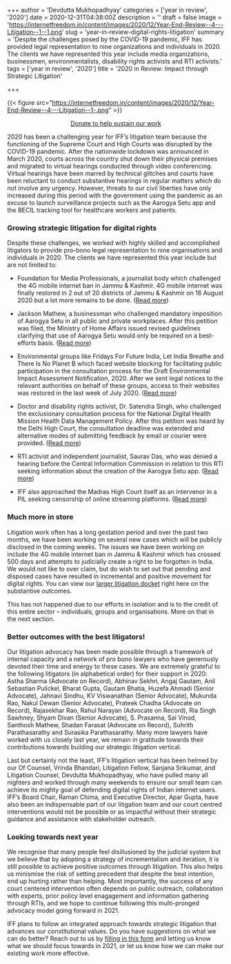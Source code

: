 +++
author = 'Devdutta Mukhopadhyay'
categories = ['year in review', '2020']
date = 2020-12-31T04:38:00Z
description = ''
draft = false
image = 'https://internetfreedom.in/content/images/2020/12/Year-End-Review--4---Litigation--1--1.png'
slug = 'year-in-review-digital-rights-litigation'
summary = 'Despite the challenges posed by the COVID-19 pandemic, IFF has provided legal representation to nine organizations and individuals in 2020. The clients we have represented this year include media organizations, businessmen, environmentalists, disability rights activists and RTI activists.'
tags = ['year in review', '2020']
title = '2020 in Review: Impact through Strategic Litigation'

+++


{{< figure src="https://internetfreedom.in/content/images/2020/12/Year-End-Review--4---Litigation--1-.png" >}}

<div style="text-align:center;">
    <a href="https://internetfreedom.in/donate/" class="button">Donate to help sustain our work</a>
</div>



2020 has been a challenging year for IFF’s litigation team because the functioning of the Supreme Court and High Courts was disrupted by the COVID-19 pandemic. After the nationwide lockdown was announced in March 2020, courts across the country shut down their physical premises and migrated to virtual hearings conducted through video conferencing. Virtual hearings have been marred by technical glitches and courts have been reluctant to conduct substantive hearings in regular matters which do not involve any urgency. However, threats to our civil liberties have only increased during this period with the government using the pandemic as an excuse to launch surveillance projects such as the Aarogya Setu app and the BECIL tracking tool for healthcare workers and patients.

### Growing strategic litigation for digital rights

Despite these challenges, we worked with highly skilled and accomplished litigators to provide pro-bono legal representation to nine organisations and individuals in 2020. The clients we have represented this year include but are not limited to:

* Foundation for Media Professionals, a journalist body which challenged the 4G mobile internet ban in Jammu & Kashmir. 4G mobile internet was finally restored in 2 out of 20 districts of Jammu & Kashmir on 16 August 2020 but a lot more remains to be done. ([Read more](https://internetfreedom.in/staggered-4g-restoration-j-k/))

* Jackson Mathew, a businessman who challenged mandatory imposition of Aarogya Setu in all public and private workplaces. After this petition was filed, the Ministry of Home Affairs issued revised guidelines clarifying that use of Aarogya Setu would only be required on a best-efforts basis. ([Read more](https://internetfreedom.in/aarogya-setu-victory/))

* Environmental groups like Fridays For Future India, Let India Breathe and There Is No Planet B which faced website blocking for facilitating public participation in the consultation process for the Draft Environmental Impact Assessment Notification, 2020. After we sent legal notices to the relevant authorities on behalf of these groups, access to their websites was restored in the last week of July 2020. ([Read more](https://internetfreedom.in/fridays-for-future-representation-to-delhi-police/))

* Doctor and disability rights activist, Dr. Satendra Singh, who challenged the exclusionary consultation process for the National Digital Health Mission Health Data Management Policy. After this petition was heard by the Delhi High Court, the consultation deadline was extended and alternative modes of submitting feedback by email or courier were provided.  ([Read more](https://internetfreedom.in/ndhm-data-policy-representation/))

* RTI activist and independent journalist, Saurav Das, who was denied a hearing before the Central Information Commission in relation to this RTI seeking information about the creation of the Aarogya Setu app. ([Read more](https://internetfreedom.in/cic-legal-notice-aarogya-setu-show-cause-hearing/))

* IFF also approached the Madras High Court itself as an intervenor in a PIL seeking censorship of online streaming platforms. ([Read more](https://internetfreedom.in/iff-intervenes-madras-hc-pil-ott-regulation/))

### Much more in store

Litigation work often has a long gestation period and over the past two months, we have been working on several new cases which will be publicly disclosed in the coming weeks. The issues we have been working on include the 4G mobile internet ban in Jammu & Kashmir which has crossed 500 days and attempts to judicially create a right to be forgotten in India. We would not like to over claim, but do wish to set out that pending and disposed cases have resulted in incremental and positive movement for digital rights. You can view our [larger litigation docket](https://internetfreedom.in/legal/) right here on the substantive outcomes.

This has not happened due to our efforts in isolation and is to the credit of this entire sector – individuals, groups and organisations. More on that in the next section.

### Better outcomes with the best litigators!

Our litigation advocacy has been made possible through a framework of internal capacity and a network of pro bono lawyers who have generously devoted their time and energy to these cases. We are extremely grateful to the following litigators (in alphabetical order) for their support in 2020: Astha Sharma (Advocate on Record), Abhinav Sekhri, Angaj Gautam, Anil Sebastian Pulickel, Bharat Gupta, Gautam Bhatia, Huzefa Ahmadi (Senior Advocate), Jahnavi Sindhu, KV Viswanathan (Senior Advocate), Mukunda Rao, Nakul Dewan (Senior Advocate), Prateek Chadha (Advocate on Record), Rajasekhar Rao, Rahul Narayan (Advocate on Record), Ria Singh Sawhney, Shyam Divan (Senior Advocate), S. Prasanna, Sai Vinod, Santhosh Mathew, Shadan Farasat (Advocate on Record), Suhrith Parathasarathy and Surasika Parathasarathy. Many more lawyers have worked with us closely last year, we remain in gratitude towards their contributions towards building our strategic litigation vertical.

Last but certainly not the least, IFF’s litigation vertical has been helmed by our Of Counsel, Vrinda Bhandari, Litigation Fellow, Sanjana Srikumar, and Litigation Counsel, Devdutta Mukhopadhyay, who have pulled many all nighters and worked through many weekends to ensure our small team can achieve its mighty goal of defending digital rights of Indian internet users. IFF’s Board Chair, Raman Chima, and Executive Director, Apar Gupta, have also been an indispensable part of our litigation team and our court centred interventions would not be possible or as impactful without their strategic guidance and assistance with stakeholder outreach.

### Looking towards next year

We recognise that many people feel disillusioned by the judicial system but we believe that by adopting a strategy of incrementalism and iteration, it is still possible to achieve positive outcomes through litigation. This also helps us minismise the risk of setting precedent that despite the best intention, end up hurting rather than helping. Most importantly, the success of any court centered intervention often depends on public outreach, collaboration with experts, prior policy level enagagement and information gathering through RTIs, and we hope to continue following this multi-pronged advocacy model going forward in 2021.

IFF plans to follow an integrated approach towards strategic litigation that advances our constitutional values. Do you have suggestions on what we can do better? Reach out to us by [filling in this form](https://blocksurvey.io/survey/1PfQfn62JSDjjyK4nuHoY5t21wKeuocLLm/16f8cd16-48fd-494d-b20b-abbebe13cdbb) and letting us know what we should focus towards in 2021, or let us know how we can make our existing work more effective.


